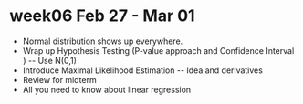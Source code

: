 
# week06 Feb 27 - Mar 01

- Normal distribution shows up everywhere.
- Wrap up Hypothesis Testing (P-value approach and Confidence Interval ) -- Use N(0,1)
- Introduce Maximal Likelihood Estimation -- Idea and derivatives
- Review for midterm
- All you need to know about linear regression
